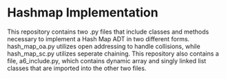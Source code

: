 # Hashmap Implementation

This repository contains two .py files that include classes and methods necessary to implement a Hash Map ADT in two different forms. hash_map_oa.py utilizes open addressing to handle collisions, while hash_map_sc.py utilizes seperate chaining. This repository also contains a file, a6_include.py, which contains dynamic array and singly linked list classes that are imported into the other two files. 
